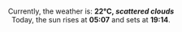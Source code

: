 <p  align="center"><br/>Currently, the weather is: <b> 22°C, <i>scattered clouds</i></b></br>Today, the sun rises at <b>05:07</b> and sets at <b>19:14</b>.</p>